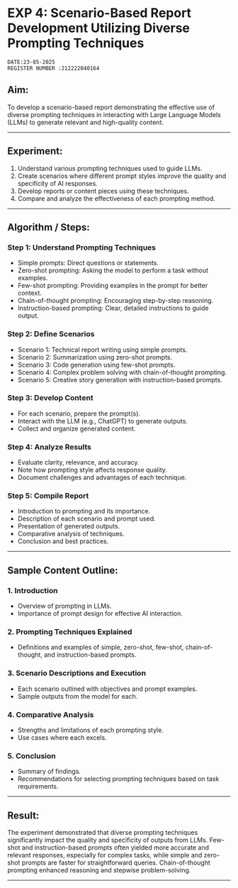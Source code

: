 

# **EXP 4: Scenario-Based Report Development Utilizing Diverse Prompting Techniques**
```
DATE:23-05-2025
REGISTER NUMBER :212222040164
```
## **Aim:**

To develop a scenario-based report demonstrating the effective use of diverse prompting techniques in interacting with Large Language Models (LLMs) to generate relevant and high-quality content.

---

## **Experiment:**

1. Understand various prompting techniques used to guide LLMs.
2. Create scenarios where different prompt styles improve the quality and specificity of AI responses.
3. Develop reports or content pieces using these techniques.
4. Compare and analyze the effectiveness of each prompting method.

---

## **Algorithm / Steps:**

### **Step 1: Understand Prompting Techniques**

* Simple prompts: Direct questions or statements.
* Zero-shot prompting: Asking the model to perform a task without examples.
* Few-shot prompting: Providing examples in the prompt for better context.
* Chain-of-thought prompting: Encouraging step-by-step reasoning.
* Instruction-based prompting: Clear, detailed instructions to guide output.

### **Step 2: Define Scenarios**

* Scenario 1: Technical report writing using simple prompts.
* Scenario 2: Summarization using zero-shot prompts.
* Scenario 3: Code generation using few-shot prompts.
* Scenario 4: Complex problem solving with chain-of-thought prompting.
* Scenario 5: Creative story generation with instruction-based prompts.

### **Step 3: Develop Content**

* For each scenario, prepare the prompt(s).
* Interact with the LLM (e.g., ChatGPT) to generate outputs.
* Collect and organize generated content.

### **Step 4: Analyze Results**

* Evaluate clarity, relevance, and accuracy.
* Note how prompting style affects response quality.
* Document challenges and advantages of each technique.

### **Step 5: Compile Report**

* Introduction to prompting and its importance.
* Description of each scenario and prompt used.
* Presentation of generated outputs.
* Comparative analysis of techniques.
* Conclusion and best practices.

---

## **Sample Content Outline:**

### **1. Introduction**

* Overview of prompting in LLMs.
* Importance of prompt design for effective AI interaction.

### **2. Prompting Techniques Explained**

* Definitions and examples of simple, zero-shot, few-shot, chain-of-thought, and instruction-based prompts.

### **3. Scenario Descriptions and Execution**

* Each scenario outlined with objectives and prompt examples.
* Sample outputs from the model for each.

### **4. Comparative Analysis**

* Strengths and limitations of each prompting style.
* Use cases where each excels.

### **5. Conclusion**

* Summary of findings.
* Recommendations for selecting prompting techniques based on task requirements.

---

## **Result:**

The experiment demonstrated that diverse prompting techniques significantly impact the quality and specificity of outputs from LLMs. Few-shot and instruction-based prompts often yielded more accurate and relevant responses, especially for complex tasks, while simple and zero-shot prompts are faster for straightforward queries. Chain-of-thought prompting enhanced reasoning and stepwise problem-solving.

---

